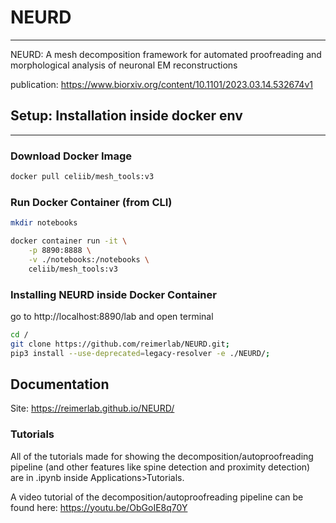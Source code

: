 # NEURD

---

NEURD: A mesh decomposition framework for automated proofreading and morphological analysis of neuronal EM reconstructions

publication: https://www.biorxiv.org/content/10.1101/2023.03.14.532674v1

## Setup: Installation inside docker env

---

### Download Docker Image

```bash
docker pull celiib/mesh_tools:v3
```

### Run Docker Container (from CLI)

```bash
mkdir notebooks

docker container run -it \
    -p 8890:8888 \
    -v ./notebooks:/notebooks \
    celiib/mesh_tools:v3
```

### Installing NEURD inside Docker Container

go to http://localhost:8890/lab and open terminal

```bash
cd /
git clone https://github.com/reimerlab/NEURD.git;
pip3 install --use-deprecated=legacy-resolver -e ./NEURD/;
```

## Documentation

Site: https://reimerlab.github.io/NEURD/

### Tutorials

All of the tutorials made for showing the decomposition/autoproofreading pipeline (and other features like spine detection and proximity detection) are in .ipynb inside Applications>Tutorials.

A video tutorial of the decomposition/autoproofreading pipeline can be found here: https://youtu.be/ObGoIE8q70Y
